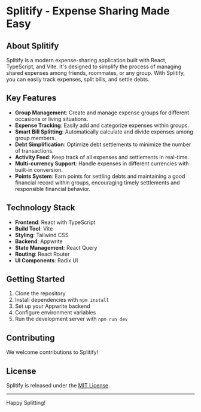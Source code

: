# Splitify - Expense Sharing Made Easy

## About Splitify

Splitify is a modern expense-sharing application built with React, TypeScript, and Vite. It's designed to simplify the process of managing shared expenses among friends, roommates, or any group. With Splitify, you can easily track expenses, split bills, and settle debts.

## Key Features

- **Group Management**: Create and manage expense groups for different occasions or living situations.
- **Expense Tracking**: Easily add and categorize expenses within groups.
- **Smart Bill Splitting**: Automatically calculate and divide expenses among group members.
- **Debt Simplification**: Optimize debt settlements to minimize the number of transactions.
- **Activity Feed**: Keep track of all expenses and settlements in real-time.
- **Multi-currency Support**: Handle expenses in different currencies with built-in conversion.
- **Points System**: Earn points for settling debts and maintaining a good financial record within groups, encouraging timely settlements and responsible financial behavior.

## Technology Stack

- **Frontend**: React with TypeScript
- **Build Tool**: Vite
- **Styling**: Tailwind CSS
- **Backend**: Appwrite
- **State Management**: React Query
- **Routing**: React Router
- **UI Components**: Radix UI

## Getting Started

1. Clone the repository
2. Install dependencies with `npm install`
3. Set up your Appwrite backend 
4. Configure environment variables
5. Run the development server with `npm run dev`

## Contributing

We welcome contributions to Splitify!

## License

Splitify is released under the [MIT License](./LICENSE.txt).


---

Happy Splitting!